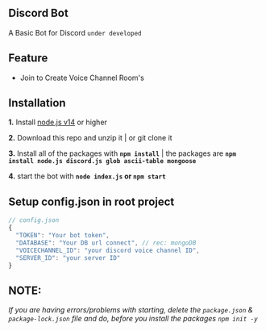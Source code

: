 ## Discord Bot

A Basic Bot for Discord `under developed`

## Feature

- Join to Create Voice Channel Room's

## Installation

 **1.** Install [node.js v14](https://nodejs.org/api/cli.html#cli_unhandled_rejections_mode) or higher

 **2.** Download this repo and unzip it   |   or git clone it
 
 **3.** Install all of the packages with **`npm install`**     |  the packages are   **`npm install node.js discord.js glob ascii-table mongoose`**
 
 **4.** start the bot with **`node index.js` or `npm start`**

## Setup config.json in root project

```javascript
// config.json
{
  "TOKEN": "Your bot token",
  "DATABASE": "Your DB url connect", // rec: mongoDB
  "VOICECHANNEL_ID": "your discord voice channel ID",
  "SERVER_ID": "your server ID"
}
```

## **NOTE:**

*If you are having errors/problems with starting, delete the `package.json` & `package-lock.json` file and do, before you install the packages `npm init -y`*
